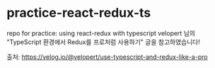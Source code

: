 # practice-react-redux-ts
repo for practice: using react-redux with typescript
velopert 님의 "TypeScript 환경에서 Redux를 프로처럼 사용하기" 글을 참고하였습니다!

출처: https://velog.io/@velopert/use-typescript-and-redux-like-a-pro
